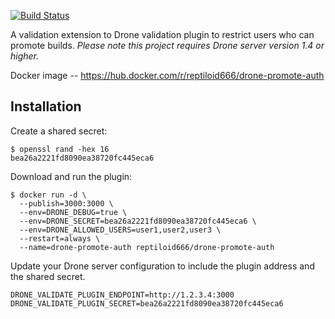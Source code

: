 [![Build Status](https://cloud.drone.io/api/badges/teryaev/drone-promote-auth/status.svg)](https://cloud.drone.io/teryaev/drone-promote-auth)


A validation extension to Drone validation plugin to restrict users who can promote builds. _Please note this project requires Drone server version 1.4 or higher._

Docker image -- https://hub.docker.com/r/reptiloid666/drone-promote-auth

## Installation

Create a shared secret:

```console
$ openssl rand -hex 16
bea26a2221fd8090ea38720fc445eca6
```

Download and run the plugin:

```console
$ docker run -d \
  --publish=3000:3000 \
  --env=DRONE_DEBUG=true \
  --env=DRONE_SECRET=bea26a2221fd8090ea38720fc445eca6 \
  --env=DRONE_ALLOWED_USERS=user1,user2,user3 \
  --restart=always \
  --name=drone-promote-auth reptiloid666/drone-promote-auth
```

Update your Drone server configuration to include the plugin address and the shared secret.

```text
DRONE_VALIDATE_PLUGIN_ENDPOINT=http://1.2.3.4:3000
DRONE_VALIDATE_PLUGIN_SECRET=bea26a2221fd8090ea38720fc445eca6
